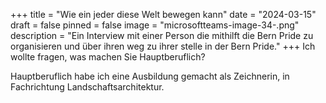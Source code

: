+++
title = "Wie ein jeder diese Welt bewegen kann"
date = "2024-03-15"
draft = false
pinned = false
image = "microsoftteams-image-34-.png"
description = "Ein Interview mit einer Person die mithilft die Bern Pride zu organisieren und über ihren weg zu ihrer stelle in der Bern Pride."
+++
Ich wollte fragen, was machen Sie Hauptberuflich?

Hauptberuflich habe ich eine Ausbildung gemacht als Zeichnerin, in Fachrichtung Landschaftsarchitektur.